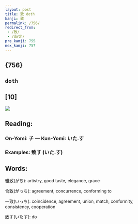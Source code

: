 ```yaml
---
layout: post
title: 致 doth
kanji: 致
permalink: /756/
redirect_from:
 - /致/
 - /doth/
pre_kanji: 755
nex_kanji: 757
---
```


## {756}

## `doth`

## [10]

<div class="stroke"><img src="E887B4.png" /></div>

## Reading:

### On-Yomi: チ &mdash; Kun-Yomi: いた.す

### Examples: 致す (いた.す)

## Words:

雅致(がち): artistry, good taste, elegance, grace

合致(がっち): agreement, concurrence, conforming to

一致(いっち): coincidence, agreement, union, match, conformity, consistency, cooperation

致す(いたす): do

